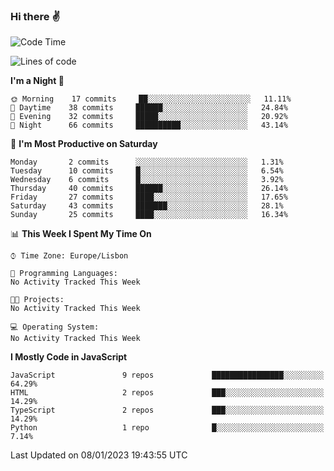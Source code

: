 ### Hi there :v:

<!--
**eusebioaddsilva/eusebioaddsilva** is a ✨ _special_ ✨ repository because its `README.md` (this file) appears on your GitHub profile.

<!--START_SECTION:waka-->
![Code Time](http://img.shields.io/badge/Code%20Time-35%20hrs%2012%20mins-blue)

![Lines of code](https://img.shields.io/badge/From%20Hello%20World%20I%27ve%20Written-650%20Thousand%20lines%20of%20code-blue)

**I'm a Night 🦉** 

```text
🌞 Morning    17 commits     ██░░░░░░░░░░░░░░░░░░░░░░░   11.11% 
🌆 Daytime    38 commits     ██████░░░░░░░░░░░░░░░░░░░   24.84% 
🌃 Evening    32 commits     █████░░░░░░░░░░░░░░░░░░░░   20.92% 
🌙 Night      66 commits     ██████████░░░░░░░░░░░░░░░   43.14%

```
📅 **I'm Most Productive on Saturday** 

```text
Monday       2 commits      ░░░░░░░░░░░░░░░░░░░░░░░░░   1.31% 
Tuesday      10 commits     █░░░░░░░░░░░░░░░░░░░░░░░░   6.54% 
Wednesday    6 commits      █░░░░░░░░░░░░░░░░░░░░░░░░   3.92% 
Thursday     40 commits     ██████░░░░░░░░░░░░░░░░░░░   26.14% 
Friday       27 commits     ████░░░░░░░░░░░░░░░░░░░░░   17.65% 
Saturday     43 commits     ███████░░░░░░░░░░░░░░░░░░   28.1% 
Sunday       25 commits     ████░░░░░░░░░░░░░░░░░░░░░   16.34%

```


📊 **This Week I Spent My Time On** 

```text
⌚︎ Time Zone: Europe/Lisbon

💬 Programming Languages: 
No Activity Tracked This Week

🐱‍💻 Projects: 
No Activity Tracked This Week

💻 Operating System: 
No Activity Tracked This Week

```

**I Mostly Code in JavaScript** 

```text
JavaScript               9 repos             ████████████████░░░░░░░░░   64.29% 
HTML                     2 repos             ███░░░░░░░░░░░░░░░░░░░░░░   14.29% 
TypeScript               2 repos             ███░░░░░░░░░░░░░░░░░░░░░░   14.29% 
Python                   1 repo              █░░░░░░░░░░░░░░░░░░░░░░░░   7.14%

```



 Last Updated on 08/01/2023 19:43:55 UTC
<!--END_SECTION:waka-->
